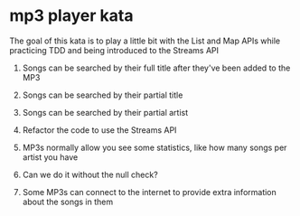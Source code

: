 # mp3 player kata

The goal of this kata is to play a little bit with the List and Map APIs while practicing TDD and being introduced to the Streams API

1. Songs can be searched by their full title after they've been added to the MP3

2. Songs can be searched by their partial title

3. Songs can be searched by their partial artist

4. Refactor the code to use the Streams API

5. MP3s normally allow you see some statistics, like how many songs per artist you have

6. Can we do it without the null check?

7. Some MP3s can connect to the internet to provide extra information about the songs in them